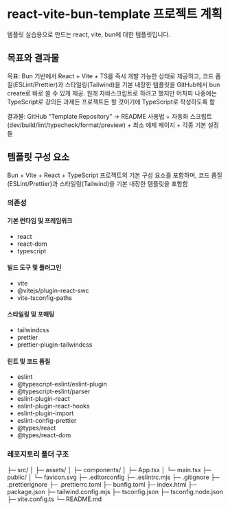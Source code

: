 # react-vite-bun-template 프로젝트 계획

템플릿 실습용으로 만드는 react, vite, bun에 대한 탬플릿입니다.

## 목표와 결과물

목표: Bun 기반에서 React + Vite + TS를 즉시 개발 가능한 상태로 제공하고, 코드 품질(ESLint/Prettier)과 스타일링(Tailwind)을 기본 내장한 템플릿을 GitHub에서 bun create로 바로 쓸 수 있게 제공. 원래 자바스크립트로 하려고 했지만 어차피 나중에는 TypeScript로 강의든 과제든 프로젝트든 할 것이기에 TypeScript로 작성하도록 함

결과물: GitHub “Template Repository” -> README 사용법 + 자동화 스크립트(dev/build/lint/typecheck/format/preview) + 최소 예제 페이지 + 각종 기본 설정들

## 템플릿 구성 요소

Bun + Vite + React + TypeScript 프로젝트의 기본 구성 요소를 포함하며, 코드 품질(ESLint/Prettier)과 스타일링(Tailwind)을 기본 내장한 템플릿을 포함함

### 의존성

#### 기본 런타임 및 프레임워크

- react
- react-dom
- typescript

#### 빌드 도구 및 플러그인

- vite
- @vitejs/plugin-react-swc
- vite-tsconfig-paths

#### 스타일링 및 포매팅

- tailwindcss
- prettier
- prettier-plugin-tailwindcss

#### 린트 및 코드 품질

- eslint
- @typescript-eslint/eslint-plugin
- @typescript-eslint/parser
- eslint-plugin-react
- eslint-plugin-react-hooks
- eslint-plugin-import
- eslint-config-prettier
- @types/react
- @types/react-dom

### 레포지토리 폴더 구조

├─ src/
│  ├─ assets/
│  ├─ components/
│  ├─ App.tsx
│  └─ main.tsx
├─ public/
│  └─ favicon.svg
├─ .editorconfig
├─ .eslintrc.mjs
├─ .gitignore
├─ .prettierignore
├─ .prettierrc.toml
├─ bunfig.toml
├─ index.html
├─ package.json
├─ tailwind.config.mjs
├─ tsconfig.json
├─ tsconfig.node.json
├─ vite.config.ts
└─ README.md
